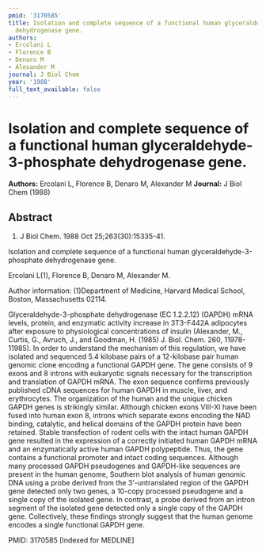 ```yaml
---
pmid: '3170585'
title: Isolation and complete sequence of a functional human glyceraldehyde-3-phosphate
  dehydrogenase gene.
authors:
- Ercolani L
- Florence B
- Denaro M
- Alexander M
journal: J Biol Chem
year: '1988'
full_text_available: false
---
```


# Isolation and complete sequence of a functional human glyceraldehyde-3-phosphate dehydrogenase gene.
**Authors:** Ercolani L, Florence B, Denaro M, Alexander M
**Journal:** J Biol Chem (1988)

## Abstract

1. J Biol Chem. 1988 Oct 25;263(30):15335-41.

Isolation and complete sequence of a functional human glyceraldehyde-3-phosphate 
dehydrogenase gene.

Ercolani L(1), Florence B, Denaro M, Alexander M.

Author information:
(1)Department of Medicine, Harvard Medical School, Boston, Massachusetts 02114.

Glyceraldehyde-3-phosphate dehydrogenase (EC 1.2.2.12) (GAPDH) mRNA levels, 
protein, and enzymatic activity increase in 3T3-F442A adipocytes after exposure 
to physiological concentrations of insulin (Alexander, M., Curtis, G., Avruch, 
J., and Goodman, H. (1985) J. Biol. Chem. 260, 11978-11985). In order to 
understand the mechanism of this regulation, we have isolated and sequenced 5.4 
kilobase pairs of a 12-kilobase pair human genomic clone encoding a functional 
GAPDH gene. The gene consists of 9 exons and 8 introns with eukaryotic signals 
necessary for the transcription and translation of GAPDH mRNA. The exon sequence 
confirms previously published cDNA sequences for human GAPDH in muscle, liver, 
and erythrocytes. The organization of the human and the unique chicken GAPDH 
genes is strikingly similar. Although chicken exons VIII-XI have been fused into 
human exon 8, introns which separate exons encoding the NAD binding, catalytic, 
and helical domains of the GAPDH protein have been retained. Stable transfection 
of rodent cells with the intact human GAPDH gene resulted in the expression of a 
correctly initiated human GAPDH mRNA and an enzymatically active human GAPDH 
polypeptide. Thus, the gene contains a functional promoter and intact coding 
sequences. Although many processed GAPDH pseudogenes and GAPDH-like sequences 
are present in the human genome, Southern blot analysis of human genomic DNA 
using a probe derived from the 3'-untranslated region of the GAPDH gene detected 
only two genes, a 10-copy processed pseudogene and a single copy of the isolated 
gene. In contrast, a probe derived from an intron segment of the isolated gene 
detected only a single copy of the GAPDH gene. Collectively, these findings 
strongly suggest that the human genome encodes a single functional GAPDH gene.

PMID: 3170585 [Indexed for MEDLINE]
